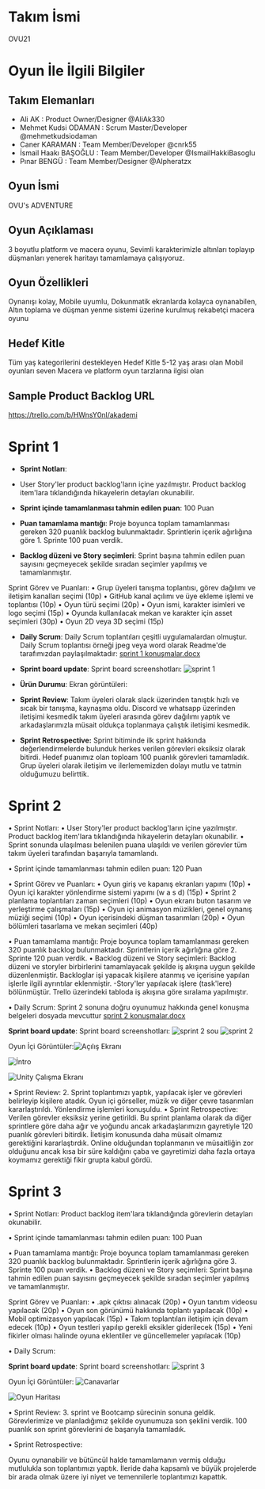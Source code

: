 # **Takım İsmi**

OVU21

# Oyun İle İlgili Bilgiler

## Takım Elemanları

- Ali AK : Product Owner/Designer @AliAk330
- Mehmet Kudsi ODAMAN : Scrum Master/Developer @mehmetkudsiodaman
- Caner KARAMAN : Team Member/Developer @cnrk55
- İsmail Haakı BAŞOĞLU : Team Member/Developer @IsmailHakkiBasoglu
- Pınar BENGÜ : Team Member/Designer @Alpheratzx

## Oyun İsmi

OVU's ADVENTURE

## Oyun Açıklaması
3 boyutlu platform ve macera oyunu,
Sevimli karakterimizle altınları toplayıp düşmanları yenerek haritayı tamamlamaya çalışıyoruz.


## Oyun Özellikleri
Oynanışı kolay, 
Mobile uyumlu, 
Dokunmatik ekranlarda kolayca oynanabilen,
Altın toplama ve düşman yenme sistemi üzerine kurulmuş rekabetçi macera oyunu


## Hedef Kitle
Tüm yaş kategorilerini destekleyen
Hedef Kitle 5-12 yaş arası olan 
Mobil oyunları seven 
Macera ve platform oyun tarzlarına ilgisi olan

## Sample Product Backlog URL

https://trello.com/b/HWnsY0nl/akademi

# Sprint 1

- **Sprint Notları**: 
- User Story'ler product backlog'ların içine yazılmıştır. Product backlog item'lara tıklandığında hikayelerin detayları okunabilir.

- **Sprint içinde tamamlanması tahmin edilen puan**: 100 Puan

- **Puan tamamlama mantığı**: Proje boyunca toplam tamamlanması gereken 320 puanlık backlog bulunmaktadır. Sprintlerin içerik ağırlığına göre 1. Sprinte 100 puan verdik.

- **Backlog düzeni ve Story seçimleri**: Sprint başına tahmin edilen puan sayısını geçmeyecek şekilde sıradan seçimler yapılmış ve tamamlanmıştır.

Sprint Görev ve Puanları:
•	Grup üyeleri tanışma toplantısı, görev dağılımı ve iletişim kanalları seçimi (10p)
•	GitHub kanal açılımı ve üye ekleme işlemi ve toplantısı (10p)
•	Oyun türü seçimi  (20p)
•	Oyun ismi, karakter isimleri ve logo seçimi (15p)
•	Oyunda kullanılacak mekan ve karakter için asset seçimleri (30p)
•	Oyun 2D veya 3D seçimi (15p)


- **Daily Scrum**: Daily Scrum toplantıları çeşitli uygulamalardan olmuştur. Daily Scrum toplantısı örneği jpeg veya word olarak Readme'de tarafımızdan paylaşılmaktadır: [sprint 1 konuşmalar.docx](https://github.com/ovubootcamp21/Bootcamp21/files/8856932/sprint.1.konusmalar.docx)


- **Sprint board update**: Sprint board screenshotları: 
![sprint 1](https://user-images.githubusercontent.com/104392916/172487036-85e1bffe-6515-4c5c-b54d-520b9581429f.png)


- **Ürün Durumu**: Ekran görüntüleri:
 

- **Sprint Review**: 
Takım üyeleri olarak slack üzerinden tanıştık hızlı ve sıcak bir tanışma, kaynaşma oldu.  Discord ve whatsapp üzerinden iletişimi kesmedik takım üyeleri arasında görev dağılımı yaptık ve arkadaşlarımızla müsait oldukça toplanmaya çalıştık iletişimi kesmedik.

- **Sprint Retrospective:**
 Sprint bitiminde ilk sprint hakkında değerlendirmelerde bulunduk herkes verilen görevleri eksiksiz olarak bitirdi. Hedef puanımız olan toploam 100 puanlık görevleri tamamladık. Grup üyeleri olarak iletişim ve ilerlememizden dolayı mutlu ve tatmin olduğumuzu belirttik. 


# Sprint 2

•	Sprint Notları:
•	User Story'ler product backlog'ların içine yazılmıştır. Product backlog item'lara tıklandığında hikayelerin detayları okunabilir.
•	Sprint sonunda ulaşılması belenilen puana ulaşıldı ve verilen görevler tüm takım üyeleri tarafından başarıyla tamamlandı.

•	Sprint içinde tamamlanması tahmin edilen puan: 120 Puan

•	Sprint Görev ve Puanları:
•	Oyun giriş ve kapanış ekranları yapımı (10p)
•	Oyun içi karakter yönlendirme sistemi yapımı (w a s d)  (15p)
•	Sprint 2 planlama toplantıları zaman seçimleri (10p)
•	Oyun ekranı buton tasarım ve yerleştirme çalışmaları (15p)
•	Oyun içi animasyon müzikleri, genel oynanış müziği seçimi (10p)
•	Oyun içerisindeki düşman tasarımları (20p)
•	Oyun bölümleri tasarlama ve mekan seçimleri (40p)

•	Puan tamamlama mantığı: Proje boyunca toplam tamamlanması gereken 320 puanlık backlog bulunmaktadır. Sprintlerin içerik ağırlığına göre 2. Sprinte 120 puan verdik.
•	Backlog düzeni ve Story seçimleri: Backlog düzeni ve storyler birbirlerini tamamlayacak şekilde iş akışına uygun şekilde düzenlenmiştir. Backloglar işi yapacak kişilere atanmış ve içerisine yapılan işlerle ilgili ayrıntılar eklenmiştir.
-Story'ler yapılacak işlere (task'lere) bölünmüştür. Trello üzerindeki tabloda iş akışına göre sıralama yapılmıştır.

•	Daily Scrum: Sprint 2 sonuna doğru oyunumuz hakkında genel konuşma belgeleri dosyada mevcuttur
[sprint 2 konuşmalar.docx](https://github.com/ovubootcamp21/Bootcamp21/files/8856786/sprint.2.konusmalar.docx)


 **Sprint board update**: Sprint board screenshotları: 
 ![sprint 2 sou](https://user-images.githubusercontent.com/104392916/172487314-1477dd43-af93-46a8-b4be-48a65b43c6d4.png)
![sprint 2](https://user-images.githubusercontent.com/104392916/172487315-2f06fc2f-0153-48bf-b3de-5477c1956d10.png)

Oyun İçi Görüntüler:![Açılış Ekranı](https://user-images.githubusercontent.com/104392916/172493922-3c7b1fcd-d207-44e3-a34c-6f4153309814.jpeg)

![İntro](https://user-images.githubusercontent.com/104392916/172493972-cfb69851-a9c6-4762-bc2f-e329e6984183.jpeg)



![Unity Çalışma Ekranı](https://user-images.githubusercontent.com/104392916/172494012-e480eda0-4b80-438e-a890-19726d0080f2.jpeg)



•	Sprint Review:
2. Sprint toplantımızı yaptık, yapılacak işler ve görevleri belirleyip kişilere atadık. Oyun içi görseller, müzik ve diğer çevre tasarımları kararlaştırıldı. Yönlendirme işlemleri konuşuldu.
•	Sprint Retrospective:
Verilen görevler eksiksiz yerine getirildi. Bu sprint planlama olarak da diğer sprintlere göre daha ağır ve yoğundu ancak arkadaşlarımızın gayretiyle 120 puanlık görevleri bitirdik. İletişim konusunda daha müsait olmamız gerektiğini kararlaştırdık. Online olduğundan toplanmanın ve müsaitliğin zor olduğunu ancak kısa bir süre kaldığını çaba ve gayretimizi daha fazla ortaya koymamız gerektiği fikir grupta kabul gördü.


# Sprint 3
•	Sprint Notları: Product backlog item'lara tıklandığında görevlerin detayları okunabilir.

•	Sprint içinde tamamlanması tahmin edilen puan: 100 Puan

•	Puan tamamlama mantığı: Proje boyunca toplam tamamlanması gereken 320 puanlık backlog bulunmaktadır. Sprintlerin içerik ağırlığına göre 3. Sprinte 100 puan verdik.
•	Backlog düzeni ve Story seçimleri: Sprint başına tahmin edilen puan sayısını geçmeyecek şekilde sıradan seçimler yapılmış ve tamamlanmıştır.

Sprint Görev ve Puanları:
•	.apk çıktısı alınacak (20p)
•	Oyun tanıtım videosu yapılacak (20p)
•	Oyun son görünümü hakkında toplantı yapılacak (10p)
•	Mobil optimizasyon yapılacak (15p)
•	Takım toplantıları iletişim için devam edecek (10p)
•	Oyun testleri yapılıp gerekli eksikler giderilecek (15p)
•	Yeni fikirler olması halinde oyuna eklentiler ve güncellemeler yapılacak (10p)

•	Daily Scrum: 

 **Sprint board update**: Sprint board screenshotları: 
 ![sprint 3](https://user-images.githubusercontent.com/104392916/172487443-44784801-8fc7-4291-850a-c064ee3fa3fa.png)
 
 Oyun İçi Görüntüler:
 ![Canavarlar](https://user-images.githubusercontent.com/104392916/172494085-d7d0fdd6-6ad3-4260-912a-c9e6e9bab240.jpeg)
 
![Oyun Haritası](https://user-images.githubusercontent.com/104392916/172494125-fe645785-32a0-4fcf-a18b-542426e38549.jpeg)



•	Sprint Review:
3. sprint ve Bootcamp sürecinin sonuna geldik. Görevlerimize ve planladığımız şekilde oyunumuza son şeklini verdik. 100 puanlık son sprint görevlerini de başarıyla tamamladık. 


•	Sprint Retrospective:

Oyunu oynanabilir ve bütüncül halde tamamlamanın vermiş olduğu mutlulukla son toplantımızı yaptık. İleride daha kapsamlı ve büyük projelerde bir arada olmak üzere iyi niyet ve temennilerle toplantımızı kapattık.
